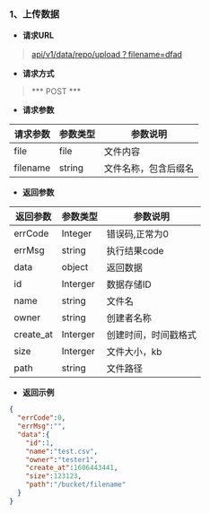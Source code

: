 ### 1、上传数据

- **请求URL**
> [api/v1/data/repo/upload？filename=dfad](#)

- **请求方式** 

> *** POST *** 

- **请求参数**

| 请求参数      |     参数类型 |   参数说明   |
| -------- | --------| ------ |
|file          |file          |文件内容|
|filename      |string        |文件名称，包含后缀名|

- **返回参数**

| 返回参数      |     参数类型 |   参数说明   |
| -------- | --------| ------ |
| errCode|   Integer|  错误码,正常为0|
| errMsg|   string|  执行结果code|
| data|   object|  返回数据|
| id| Interger|数据存储ID|
| name|string|文件名|
| owner|string|创建者名称|
| create_at|Interger|创建时间，时间戳格式|
| size|Interger|文件大小，kb|
| path|string |文件路径|

- **返回示例**  

```json
{
  "errCode":0,
  "errMsg":"",
  "data":{
    "id":1,
    "name":"test.csv",
    "owner":"tester1",
    "create_at":1606443441,
    "size":123123,
    "path":"/bucket/filename"
  }
}
```